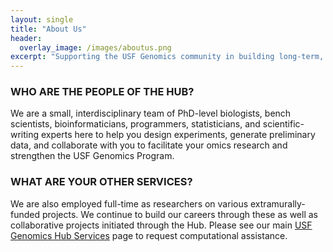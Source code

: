 ```yaml
---
layout: single 
title: "About Us"
header:
  overlay_image: /images/aboutus.png
excerpt: "Supporting the USF Genomics community in building long-term, extramurally-funded research programs through omics research-partnerships and training."
---
```


### WHO ARE THE PEOPLE OF THE HUB?

We are a small, interdisciplinary team of PhD-level biologists, bench scientists, bioinformaticians, programmers, statisticians, and scientific-writing experts here to help you design experiments, generate preliminary data, and collaborate with you to facilitate your omics research and strengthen the USF Genomics Program.

### WHAT ARE YOUR OTHER SERVICES? 

We are also employed full-time as researchers on various extramurally-funded projects. We continue to build our careers through these as well as collaborative projects initiated through the Hub. Please see our main [USF Genomics Hub Services](https://health.usf.edu/publichealth/ghidr/genomics/request-services) page to request computational assistance. 